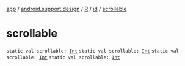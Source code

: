 [app](../../../index.md) / [android.support.design](../../index.md) / [R](../index.md) / [id](index.md) / [scrollable](.)

# scrollable

`static val scrollable: `[`Int`](https://kotlinlang.org/api/latest/jvm/stdlib/kotlin/-int/index.html)
`static val scrollable: `[`Int`](https://kotlinlang.org/api/latest/jvm/stdlib/kotlin/-int/index.html)
`static val scrollable: `[`Int`](https://kotlinlang.org/api/latest/jvm/stdlib/kotlin/-int/index.html)
`static val scrollable: `[`Int`](https://kotlinlang.org/api/latest/jvm/stdlib/kotlin/-int/index.html)